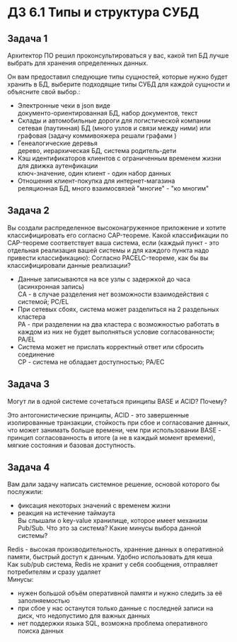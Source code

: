 # ДЗ 6.1 Типы и структура СУБД

## Задача 1
Архитектор ПО решил проконсультироваться у вас, какой тип БД лучше выбрать для хранения определенных данных.

Он вам предоставил следующие типы сущностей, которые нужно будет хранить в БД, выберите подходящие типы СУБД для каждой сущности и объясните свой выбор.:

- Электронные чеки в json виде   
		документо-ориентированная БД, набор документов, текст
- Склады и автомобильные дороги для логистической компании   
		сетевая (паутинная) БД (много узлов и связи между ними) или графовая (задачу коммивояжера решали графами )
- Генеалогические деревья   
		дерево, иерархическая БД, система родитель-дети
- Кэш идентификаторов клиентов с ограниченным временем жизни для движка аутенфикации   
		ключ-значение, один клиент - один набор данных
- Отношения клиент-покупка для интернет-магазина     
		реляционная БД, много взаимосвязей "многие" - "ко многим"


## Задача 2
Вы создали распределенное высоконагруженное приложение и хотите классифицировать его согласно CAP-теореме. Какой классификации по CAP-теореме соответствует ваша система, если (каждый пункт - это отдельная реализация вашей системы и для каждого пункта надо привести классификацию):
Согласно PACELC-теореме, как бы вы классифицировали данные реализации?  
- Данные записываются на все узлы с задержкой до часа (асинхронная запись)   
		СA - в случае разделения нет возможности взаимодействия с системой; PC/EL
- При сетевых сбоях, система может разделиться на 2 раздельных кластера   
		PA - при разделении на два кластера с возможностью работать в каждом из них не будет выполняться условие согласованности; PA/EL
- Система может не прислать корректный ответ или сбросить соединение   
		CP - система не обладает доступностью; PA/EC


## Задача 3
Могут ли в одной системе сочетаться принципы BASE и ACID? Почему?

Это антогонистические принципы, ACID - это завершенные изолированные транзакции, стойкость при сбое и согласование данных, что может занимать больше времени,
 чем при использовании BASE - принцип согласованность в итоге (а не в каждый момент времени), мягкие состояния и базовая доступность.


## Задача 4
Вам дали задачу написать системное решение, основой которого бы послужили:
- фиксация некоторых значений с временем жизни
- реакция на истечение таймаута   
Вы слышали о key-value хранилище, которое имеет механизм Pub/Sub. Что это за система? Какие минусы выбора данной системы?

Redis - высокая производительность, хранение данных в оперативной памяти, быстрый доступ к данным. Удобно использовать для кеша   
Как sub/pub система, Redis не хранит у себя сообщения, отправляет потребителям и сразу удаляет   
Минусы:   
- нужен большой объём оперативной памяти и нужно следить за её заполняемостью    
- при сбое у нас останутся только данные с последней записи на диск, что недопустимо для важных данных   
- нет поддержки  языка SQL, возможна проблема оперативного поиска данных 